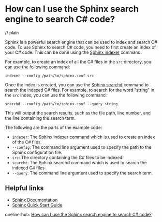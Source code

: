# How can I use the Sphinx search engine to search C# code?
// plain

Sphinx is a powerful search engine that can be used to index and search C# code. To use Sphinx to search C# code, you need to first create an index of your C# code. This can be done using the [Sphinx indexer](http://sphinxsearch.com/docs/manual-2.2.2.html#indexer) command.

For example, to create an index of all the C# files in the `src` directory, you can use the following command:
```
indexer --config /path/to/sphinx.conf src
```

Once the index is created, you can use the [Sphinx searchd](http://sphinxsearch.com/docs/manual-2.2.2.html#searchd) command to search the indexed C# files. For example, to search for the word "string" in the `src` index, you can use the following command:
```
searchd --config /path/to/sphinx.conf --query string
```

This will output the search results, such as the file path, line number, and the line containing the search term.

The following are the parts of the example code:
- `indexer`: The Sphinx indexer command which is used to create an index of the C# files.
- `--config`: The command line argument used to specify the path to the Sphinx configuration file.
- `src`: The directory containing the C# files to be indexed.
- `searchd`: The Sphinx searchd command which is used to search the indexed C# files.
- `--query`: The command line argument used to specify the search term.

## Helpful links
- [Sphinx Documentation](http://sphinxsearch.com/docs/)
- [Sphinx Quick Start Guide](http://sphinxsearch.com/docs/manual-2.2.2.html#quick-start-guide)

onelinerhub: [How can I use the Sphinx search engine to search C# code?](https://onelinerhub.com/sphinxsearch/how-can-i-use-the-sphinx-search-engine-to-search-c--code)